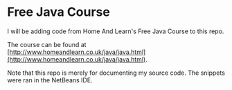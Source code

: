 # Free Java Course

I will be adding code from Home And Learn's Free Java Course to this repo.

The course can be found at [http://www.homeandlearn.co.uk/java/java.html](http://www.homeandlearn.co.uk/java/java.html).

Note that this repo is merely for documenting my source code. The snippets were ran in the NetBeans IDE.
